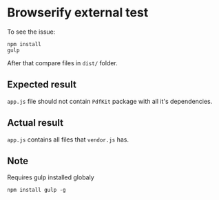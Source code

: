 Browserify external test
===

To see the issue:

```
npm install
gulp
```

After that compare files in `dist/` folder.

## Expected result

`app.js` file should not contain `PdfKit` package with all it's dependencies.

## Actual result

`app.js` contains all files that `vendor.js` has.

## Note

Requires gulp installed globaly
```
npm install gulp -g
```
